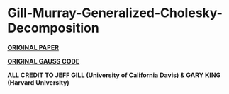 # Gill-Murray-Generalized-Cholesky-Decomposition

**[ORIGINAL PAPER](https://gking.harvard.edu/files/help.pdf)**

**[ORIGINAL GAUSS CODE](https://jeffgill.org/wp-content/uploads/2021/04/gmchol.g.txt)**

**ALL CREDIT TO JEFF GILL (University of California Davis) & GARY KING (Harvard University)**
